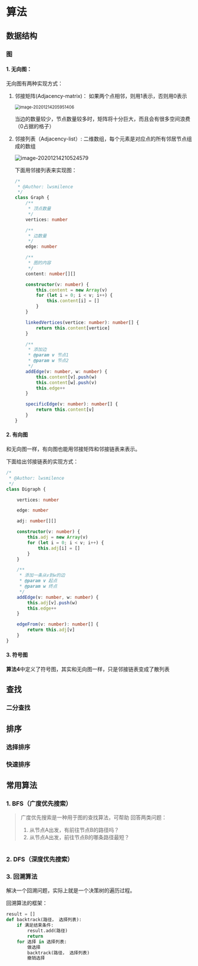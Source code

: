 # 算法

## 数据结构

### 图

#### 1. 无向图：

无向图有两种实现方式：

1. 邻接矩阵(Adjacency-matrix)： 如果两个点相邻，则用1表示，否则用0表示

   <img src="https://gitee.com/lwsmilence/image-hub/raw/master/Adjaceny-matrix.png" alt="image-20201214205951406" style="zoom:80%;" />

   当边的数量较少，节点数量较多时，矩阵将十分巨大，而且会有很多空间浪费（0占据的格子）

2. 邻接列表（Adjacency-list）: 二维数组，每个元素是对应点的所有邻居节点组成的数组

   ![image-20201214210524579](https://gitee.com/lwsmilence/image-hub/raw/master/Adjacency-list.png)

   下面用邻接列表来实现图：

   ```typescript
   /*
    * @Author: lwsmilence
    */
   class Graph {
       /**
        * 顶点数量
        */
       vertices: number
   
       /**
        * 边数量
        */
       edge: number
   
       /**
        * 图的内容
        */
       content: number[][]
   
       constructor(v: number) {
           this.content = new Array(v)
           for (let i = 0; i < v; i++) {
               this.content[i] = []
           }
       }
   
       linkedVertices(vertice: number): number[] {
           return this.content[vertice]
       }
   
       /**
        * 添加边
        * @param v 节点1
        * @param w 节点2
        */
       addEdge(v: number, w: number) {
           this.content[v].push(w)
           this.content[w].push(v)
           this.edge++
       }
   
       specificEdge(v: number): number[] {
           return this.content[v]
       }
   }
   ```

#### 2. 有向图

和无向图一样，有向图也能用邻接矩阵和邻接链表来表示。

下面给出邻接链表的实现方式：

```typescript
/*
 * @Author: lwsmilence
 */
class Digraph {

    vertices: number

    edge: number

    adj: number[][]

    constructor(v: number) {
        this.adj = new Array(v)
        for (let i = 0; i < v; i++) {
            this.adj[i] = []
        }
    }

    /**
     * 添加一条从v到w的边
     * @param v 起点
     * @param w 终点
     */
    addEdge(v: number, w: number) {
        this.adj[v].push(w)
        this.edge++
    }

    edgeFrom(v: number): number[] {
        return this.adj[v]
    }
}

```

#### 3. 符号图

**算法4**中定义了符号图，其实和无向图一样，只是邻接链表变成了散列表

## 查找

### 二分查找

## 排序

### 选择排序

### 快速排序

## 常用算法

### 1. BFS（广度优先搜索）

> 广度优先搜索是一种用于图的查找算法，可帮助 回答两类问题：
>
> 1. 从节点A出发，有前往节点B的路径吗？
> 2. 从节点A出发，前往节点B的哪条路径最短？

```typescript

```

### 2. DFS（深度优先搜索）

### 3. 回溯算法

解决一个回溯问题，实际上就是一个决策树的遍历过程。

回溯算法的框架：

```python
result = []
def backtrack(路径， 选择列表):
    if 满足结束条件:
        result.add(路径)
        return
    for 选择 in 选择列表:
        做选择
        backtrack(路径， 选择列表)
        撤销选择
```



